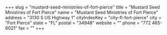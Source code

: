 +++
slug = "mustard-seed-ministries-of-fort-pierce"
title = "Mustard Seed Ministries of Fort Pierce"
name = "Mustard Seed Ministries of Fort Pierce"
address = "3130 S US Highway 1"
cityIndexKey = "city-fl-fort-pierce"
city = "Fort Pierce"
state = "FL"
postal = "34948"
website = ""
phone = "772 465-6021"
fax = ""
+++
